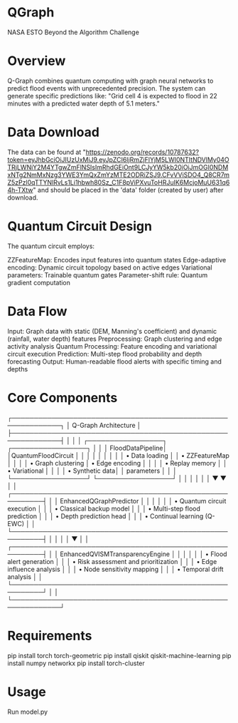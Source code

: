 # QGraph
NASA ESTO Beyond the Algorithm Challenge

# Overview
Q-Graph combines quantum computing with graph neural networks to predict flood events with unprecedented precision. The system can generate specific predictions like:
"Grid cell 4 is expected to flood in 22 minutes with a predicted water depth of 5.1 meters."

# Data Download
The data can be found at "https://zenodo.org/records/10787632?token=eyJhbGciOiJIUzUxMiJ9.eyJpZCI6IjRmZjFlYjM5LWI0NTItNDVlMy04OTRjLWNiY2M4YTgwZmFlNSIsImRhdGEiOnt9LCJyYW5kb20iOiJmOGI0NDMxNTg2NmMxNzg3YWE3YmQxZmYzMTE2ODRiZSJ9.CFvVViSDO4_Q8CR7mZ5zPzl0qTTYNlRvLs1Li1hbwh80Sz_C1F8pViPXvuToHRJuIK6McjoMuU631q64h-TXtw" and should be placed in the 'data' folder (created by user) after download.

# Quantum Circuit Design
The quantum circuit employs:

ZZFeatureMap: Encodes input features into quantum states
Edge-adaptive encoding: Dynamic circuit topology based on active edges
Variational parameters: Trainable quantum gates
Parameter-shift rule: Quantum gradient computation

# Data Flow
Input: Graph data with static (DEM, Manning's coefficient) and dynamic (rainfall, water depth) features
Preprocessing: Graph clustering and edge activity analysis
Quantum Processing: Feature encoding and variational circuit execution
Prediction: Multi-step flood probability and depth forecasting
Output: Human-readable flood alerts with specific timing and depths

# Core Components
┌─────────────────────────────────────────────────────────────┐
│                    Q-Graph Architecture                     │
├─────────────────────────────────────────────────────────────┤
│                                                             │
│  ┌─────────────────┐    ┌─────────────────┐                │
│  │ FloodDataPipeline│    │QuantumFloodCircuit              │
│  │                 │    │                 │                │
│  │ • Data loading  │    │ • ZZFeatureMap  │                │
│  │ • Graph clustering   │ • Edge encoding │                │
│  │ • Replay memory │    │ • Variational   │                │
│  │ • Synthetic data│    │   parameters    │                │
│  └─────────────────┘    └─────────────────┘                │
│           │                        │                       │
│           ▼                        ▼                       │
│  ┌─────────────────────────────────────────────────────────┤
│  │           EnhancedQGraphPredictor                       │
│  │                                                         │
│  │ • Quantum circuit execution                             │
│  │ • Classical backup model                                │
│  │ • Multi-step flood prediction                           │
│  │ • Depth prediction head                                 │
│  │ • Continual learning (Q-EWC)                            │
│  └─────────────────────────────────────────────────────────┤
│           │                                                 │
│           ▼                                                 │
│  ┌─────────────────────────────────────────────────────────┤
│  │         EnhancedQVISMTransparencyEngine                 │
│  │                                                         │
│  │ • Flood alert generation                                │
│  │ • Risk assessment and prioritization                    │
│  │ • Edge influence analysis                               │
│  │ • Node sensitivity mapping                              │
│  │ • Temporal drift analysis                               │
│  └─────────────────────────────────────────────────────────┘
│                                                             │
└─────────────────────────────────────────────────────────────┘

# Requirements
pip install torch torch-geometric
pip install qiskit qiskit-machine-learning
pip install numpy networkx
pip install torch-cluster 

# Usage
Run model.py